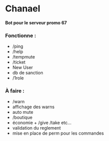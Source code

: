 # Chanael
#### Bot pour le serveur promo 67

### Fonctionne :
* /ping
* /help
* /tempmute
* /ticket
* New User
* db de sanction
* /1role

### À faire :
* /warn
* affichage des warns
* auto mute 
* /boutique
* économie + /give /take etc...
* validation du reglement
* mise en place de perm pour les commandes